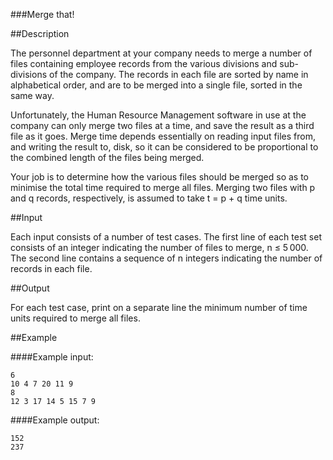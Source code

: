 ###Merge that! 

##Description

The personnel department at your company needs to merge a number of files containing employee records from the various divisions and sub-divisions of the company. The records in each file are sorted by name in alphabetical order, and are to be merged into a single file, sorted in the same way.

Unfortunately, the Human Resource Management software in use at the company can only merge two files at a time, and save the result as a third file as it goes. Merge time depends essentially on reading input files from, and writing the result to, disk, so it can be considered to be proportional to the combined length of the files being merged.

Your job is to determine how the various files should be merged so as to minimise the total time required to merge all files. Merging two files with p and q records, respectively, is assumed to take t = p + q time units.

##Input

Each input consists of a number of test cases. The first line of each test set consists of an integer indicating the number of files to merge, n ≤ 5 000. The second line contains a sequence of n integers indicating the number of records in each file. 

##Output

For each test case, print on a separate line the minimum number of time units required to merge all files.

##Example

####Example input:

    6
    10 4 7 20 11 9
    8
    12 3 17 14 5 15 7 9

####Example output:

    152
    237
